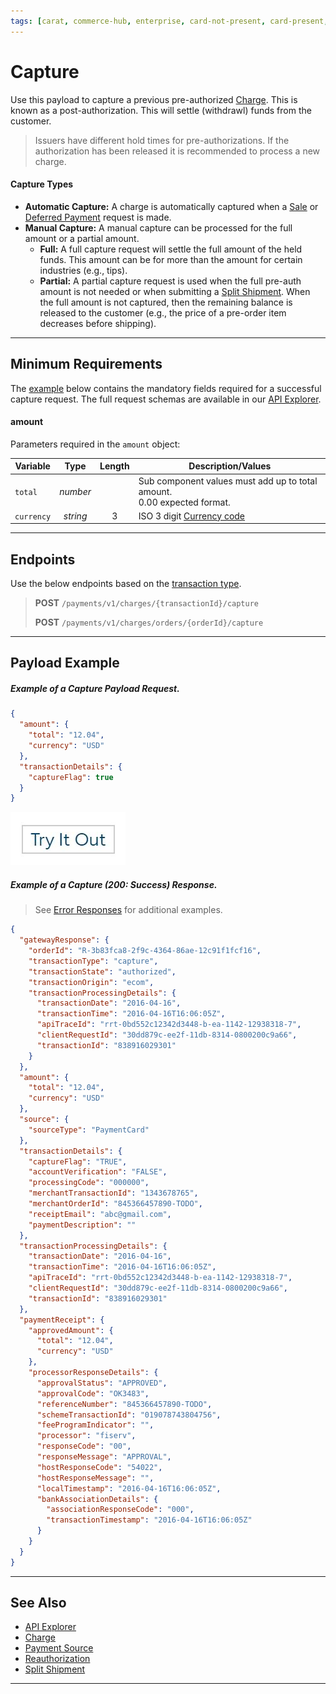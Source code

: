 ```yaml
---
tags: [carat, commerce-hub, enterprise, card-not-present, card-present, capture, settle, payments, post-auth, completion, api-reference,]
---
```


# Capture

Use this payload to capture a previous pre-authorized [Charge](?path=docs/Resources/API-Documents/Payments/Charges.md). This is known as a post-authorization. This will settle (withdrawl) funds from the customer.

<!-- theme: warning -->
> Issuers have different hold times for pre-authorizations. If the authorization has been released it is recommended to process a new charge.

#### Capture Types

- **Automatic Capture:** A charge is automatically captured when a [Sale](?path=docs/Resources/FAQs-Glossary/Glossary.md#sale) or [Deferred Payment](?path=docs/Resources/Guides/Bill-Payments/Deferred-Payment.md) request is made.
- **Manual Capture:** A manual capture can be processed for the full amount or a partial amount.
  - **Full:** A full capture request will settle the full amount of the held funds. This amount can be for more than the amount for certain industries (e.g., tips).
  - **Partial:** A partial capture request is used when the full pre-auth amount is not needed or when submitting a [Split Shipment](?path=docs/Resources/Guides/Payment-Sources/Split-Tender.md). When the full amount is not captured, then the remaining balance is released to the customer (e.g., the price of a pre-order item decreases before shipping).

---

## Minimum Requirements

The [example](#payload-example) below contains the mandatory fields required for a successful capture request. The full request schemas are available in our [API Explorer](../api/?type=post&path=/payments/v1/capture).

#### amount

Parameters required in the `amount` object:

| Variable | Type | Length | Description/Values |
| -------- | :--: | :------------: | ------------------ |
| `total` | *number* |  | Sub component values must add up to total amount.<br/>0.00 expected format. |
| `currency` | *string* | 3 | ISO 3 digit [Currency code](?path=docs/Resources/Master-Data/Currency-Code.md) |

---

## Endpoints
Use the below endpoints based on the [transaction type](?path=docs/Resources/Guides/Transaction-Types.md).
<!-- theme: success -->
>**POST** `/payments/v1/charges/{transactionId}/capture`
>
>**POST** `/payments/v1/charges/orders/{orderId}/capture`

---

## Payload Example

<!--
type: tab
title: Request
-->

##### Example of a Capture Payload Request.

```json
{
  "amount": {
    "total": "12.04",
    "currency": "USD"
  },
  "transactionDetails": {
    "captureFlag": true
  }
}
```
[![Try it out](../../../../assets/images/button.png)](../api/?type=post&path=/payments/v1/charges/{transactionId}/capture)

<!--
type: tab
title: Response
-->

##### Example of a Capture (200: Success) Response.

<!-- theme: info -->

> See [Error Responses](?path=docs/Resources/Guides/Response-Codes/HTTP.md) for additional examples.

```json
{
  "gatewayResponse": {
    "orderId": "R-3b83fca8-2f9c-4364-86ae-12c91f1fcf16",
    "transactionType": "capture",
    "transactionState": "authorized",
    "transactionOrigin": "ecom",
    "transactionProcessingDetails": {
      "transactionDate": "2016-04-16",
      "transactionTime": "2016-04-16T16:06:05Z",
      "apiTraceId": "rrt-0bd552c12342d3448-b-ea-1142-12938318-7",
      "clientRequestId": "30dd879c-ee2f-11db-8314-0800200c9a66",
      "transactionId": "838916029301"
    }
  },
  "amount": {
    "total": "12.04",
    "currency": "USD"
  },
  "source": {
    "sourceType": "PaymentCard"
  },
  "transactionDetails": {
    "captureFlag": "TRUE",
    "accountVerification": "FALSE",
    "processingCode": "000000",
    "merchantTransactionId": "1343678765",
    "merchantOrderId": "845366457890-TODO",
    "receiptEmail": "abc@gmail.com",
    "paymentDescription": ""
  },
  "transactionProcessingDetails": {
    "transactionDate": "2016-04-16",
    "transactionTime": "2016-04-16T16:06:05Z",
    "apiTraceId": "rrt-0bd552c12342d3448-b-ea-1142-12938318-7",
    "clientRequestId": "30dd879c-ee2f-11db-8314-0800200c9a66",
    "transactionId": "838916029301"
  },
  "paymentReceipt": {
    "approvedAmount": {
      "total": "12.04",
      "currency": "USD"
    },
    "processorResponseDetails": {
      "approvalStatus": "APPROVED",
      "approvalCode": "OK3483",
      "referenceNumber": "845366457890-TODO",
      "schemeTransactionId": "019078743804756",
      "feeProgramIndicator": "",
      "processor": "fiserv",
      "responseCode": "00",
      "responseMessage": "APPROVAL",
      "hostResponseCode": "54022",
      "hostResponseMessage": "",
      "localTimestamp": "2016-04-16T16:06:05Z",
      "bankAssociationDetails": {
        "associationResponseCode": "000",
        "transactionTimestamp": "2016-04-16T16:06:05Z"
      }
    }
  }
}
```

<!-- type: tab-end -->

---

## See Also
- [API Explorer](../api/?type=post&path=/payments/v1/charges)
- [Charge](?path=docs/Resources/API-Documents/Payments/Charges.md)
- [Payment Source](?path=docs/Resources/Guides/Payment-Sources/Source-Type.md)
- [Reauthorization](?path=docs/Resources/Guides/Authorizations/Re-Auth.md)
- [Split Shipment](?path=docs/Resources/Guides/Split-Shipment.md)

---
